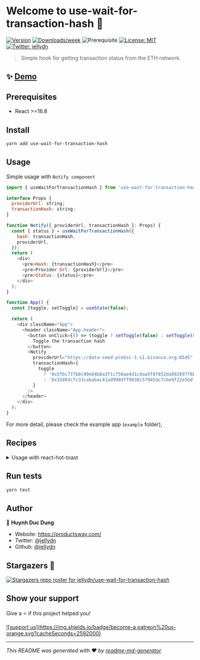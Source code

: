 # Welcome to use-wait-for-transaction-hash 👋

[![Version](https://img.shields.io/npm/v/use-wait-for-transaction-hash.svg)](https://npmjs.org/package/use-wait-for-transaction-hash)
[![Downloads/week](https://img.shields.io/npm/dw/use-wait-for-transaction-hash.svg)](https://npmjs.org/package/use-wait-for-transaction-hash)
![Prerequisite](https://img.shields.io/badge/node-%3E%3D10-blue.svg)
[![License: MIT](https://img.shields.io/badge/License-MIT-yellow.svg)](#)
[![Twitter: jellydn](https://img.shields.io/twitter/follow/jellydn.svg?style=social)](https://twitter.com/jellydn)

> Simple hook for getting transaction status from the ETH network.

## ✨ [Demo](https://use-wait-for-transaction-hash.productsway.com/)

## Prerequisites

- React >=16.8

## Install

```sh
yarn add use-wait-for-transaction-hash
```

## Usage

Simple usage with `Notify component`

```js
import { useWaitForTransactionHash } from 'use-wait-for-transaction-hash';

interface Props {
  providerUrl: string;
  transactionHash: string;
}

function Notify({ providerUrl, transactionHash }: Props) {
  const { status } = useWaitForTransactionHash({
    hash: transactionHash,
    providerUrl,
  });
  return (
    <div>
      <pre>Hash: {transactionHash}</pre>
      <pre>Provider Url: {providerUrl}</pre>
      <pre>Status: {status}</pre>
    </div>
  );
}

function App() {
  const [toggle, setToggle] = useState(false);

  return (
    <div className="App">
      <header className="App-header">
        <button onClick={() => (toggle ? setToggle(false) : setToggle(true))}>
          Toggle the transaction hash
        </button>
        <Notify
          providerUrl="https://data-seed-prebsc-1-s1.binance.org:8545"
          transactionHash={
            toggle
              ? '0x5fbc777b0c99e84b8a3f1c750ae4d1cdaa5f8f852da892897f6b9cf0ea2f59b5'
              : '0x35403cfc33cababac41ad998dff9038c57945ac7cbe9f22e5bdfbf89a8756bd7'
          }
        />
      </header>
    </div>
  );
}
```

For more detail, please check the example app (`example` folder),

## Recipes

<details>
 <summary>Usage with react-hot-toast</summary>

```js
import { useEffect } from 'react';
import { useWaitForTransactionHash } from 'use-wait-for-transaction-hash';
import toast, { Toaster } from 'react-hot-toast';

function Notify({ providerUrl, transactionHash }: Props) {
  const { status } = useWaitForTransactionHash({
    hash: transactionHash,
    providerUrl,
  });

  // measure performance base on the transaction status
  useEffect(() => {
    switch (status) {
      case 'SUCCESS':
        toast.success('This is a success transaction');
        break;

      case 'FAILED':
        toast.error('This is a failed transaction');
        break;
      default: // PENDING
    }
  }, [status]);

  // clear previous toast message and show checking information
  useEffect(() => {
    toast.dismiss();
    toast.loading('Checking...' + transactionHash);
  }, [transactionHash]);

  return (
    <div>
      <pre>Hash: {transactionHash}</pre>
      <pre>Provider Url: {providerUrl}</pre>
      <pre>Status: {status}</pre>
    </div>
  );
}

function App() {
  return (
    <div className="App">
      <Notify
        providerUrl="https://data-seed-prebsc-1-s1.binance.org:8545"
        transactionHash="0x5fbc777b0c99e84b8a3f1c750ae4d1cdaa5f8f852da892897f6b9cf0ea2f59b5"
      />

      <Toaster position="top-right" />
    </div>
  );
}
```

</details>

## Run tests

```sh
yarn test
```

## Author

👤 **Huynh Duc Dung**

- Website: https://productsway.com/
- Twitter: [@jellydn](https://twitter.com/jellydn)
- Github: [@jellydn](https://github.com/jellydn)

## Stargazers 🌟

[![Stargazers repo roster for jellydn/use-wait-for-transaction-hash](https://reporoster.com/stars/jellydn/use-wait-for-transaction-hash)](https://github.com/jellydn/use-wait-for-transaction-hash/stargazers)


## Show your support

Give a ⭐️ if this project helped you!

[![support us](https://img.shields.io/badge/become-a patreon%20us-orange.svg?cacheSeconds=2592000)](https://www.patreon.com/jellydn)

---

_This README was generated with ❤️ by [readme-md-generator](https://github.com/kefranabg/readme-md-generator)_
